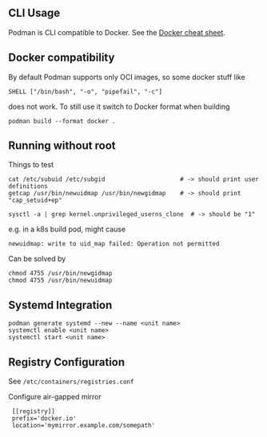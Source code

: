 ## CLI Usage

Podman is CLI compatible to Docker. See the [Docker cheat sheet](/cheat-sheet/Docker).

## Docker compatibility

By default Podman supports only OCI images, so some docker stuff like

    SHELL ["/bin/bash", "-o", "pipefail", "-c"]

does not work. To still use it switch to Docker format when building

    podman build --format docker .

## Running without root

Things to test

    cat /etc/subuid /etc/subgid                     # -> should print user definitions    
    getcap /usr/bin/newuidmap /usr/bin/newgidmap    # -> should print "cap_setuid+ep"
    
    sysctl -a | grep kernel.unprivileged_userns_clone  # -> should be "1"

e.g. in a k8s build pod, might cause

    newuidmap: write to uid_map failed: Operation not permitted

Can be solved by

    chmod 4755 /usr/bin/newgidmap
    chmod 4755 /usr/bin/newuidmap

## Systemd Integration

    podman generate systemd --new --name <unit name>
    systemctl enable <unit name>
    systemctl start <unit name>

## Registry Configuration

See `/etc/containers/registries.conf`

Configure air-gapped mirror

     [[registry]]
     prefix='docker.io'
     location='mymirror.example.com/somepath'

